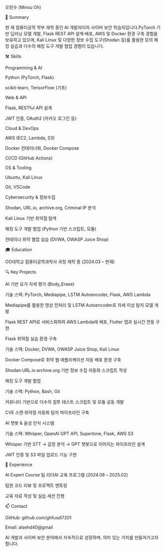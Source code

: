 오민수 (Minsu Oh)

🎯 Summary

현 재 컴퓨터공학 학부 재학 중인 AI 개발자이자 사이버 보안 학습자입니다.PyTorch 기반 딥러닝 모델 개발, Flask REST API 설계·배포, AWS 및 Docker 환경 구축 경험을 보유하고 있으며, Kali Linux 및 다양한 정보 수집 도구(Shodan 등)를 활용한 모의 해킹 실습과 다수의 해킹 도구 개발 협업 경험이 있습니다.

🛠️ Skills

Programming & AI

Python (PyTorch, Flask)

scikit-learn, TensorFlow (기초)

Web & API

Flask, RESTful API 설계

JWT 인증, OAuth2 (카카오 로그인 등)

Cloud & DevOps

AWS (EC2, Lambda, S3)

Docker 컨테이너화, Docker Compose

CI/CD (GitHub Actions)

OS & Tooling

Ubuntu, Kali Linux

Git, VSCode

Cybersecurity & 정보수집

Shodan, URL.io, archive.org, Criminal IP 분석

Kali Linux 기반 취약점 탐색

해킹 도구 개발 협업 (Python 기반 스크립트, 모듈)

컨테이너 취약 웹앱 실습 (DVWA, OWASP Juice Shop)

🎓 Education

OO대학교 컴퓨터공학과학사 과정 재학 중 (2024.03 – 현재)

🔍 Key Projects

AI 기반 요가 자세 평가 (Body_Erase)

기술 스택: PyTorch, Mediapipe, LSTM Autoencoder, Flask, AWS Lambda

Mediapipe를 활용한 영상 전처리 및 LSTM Autoencoder로 자세 이상 탐지 모델 개발

Flask REST API로 서비스화하여 AWS Lambda에 배포, Flutter 앱과 실시간 연동 구현

Flask 취약점 실습 환경 구축

기술 스택: Docker, DVWA, OWASP Juice Shop, Kali Linux

Docker Compose로 취약 웹 애플리케이션 자동 배포 환경 구축

Shodan·URL.io·archive.org 기반 정보 수집 자동화 스크립트 작성

해킹 도구 개발 협업

기술 스택: Python, Bash, Git

커뮤니티 기반으로 다수의 침투 테스트 스크립트 및 모듈 공동 개발

CVE 스캔·취약점 자동화 탐지 파이프라인 구축

AI 챗봇 & 음성 인식 시스템

기술 스택: Whisper, OpenAI GPT API, Supertone, Flask, AWS S3

Whisper 기반 STT → 감정 분석 → GPT 챗봇으로 이어지는 파이프라인 설계

JWT 인증 및 S3 파일 업로드 기능 구현

💼 Experience

AI Expert Course 팀 리더AI 교육 프로그램 (2024.08 – 2025.02)

팀원 코드 리뷰 및 프로젝트 멘토링

교육 자료 작성 및 실습 세션 진행

📫 Contact

GitHub: github.com/ghfusdl7201

Email: alsehd40@gmail

AI 개발과 사이버 보안 분야에서 지속적으로 성장하며, 의미 있는 가치를 만들어가고자 합니다.

